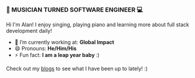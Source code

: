 ### 🎵 MUSICIAN TURNED SOFTWARE ENGINEER 💻</br>
Hi I'm Alan! I enjoy singing, playing piano and learning more about full stack development daily!

- 🔭 I’m currently working at: <b>Global Impact</b>
- 😄 Pronouns: <b>He/Him/His</b>
- ⚡ Fun fact: <b>I am a leap year baby</b> :)

Check out my <a href="https://medium.com/@alanbanks229" target="_blank" rel="noopener noreferrer">blogs</a> to see what I have been up to lately! :)

<!--
**alanbanks229/alanbanks229** is a ✨ _special_ ✨ repository because its `README.md` (this file) appears on your GitHub profile.
- 🔭 I’m currently working on ...
- 🌱 I’m currently learning ...
- 👯 I’m looking to collaborate on ...
- 🤔 I’m looking for help with ...
- 💬 Ask me about ...
- 📫 How to reach me: ...
- 😄 Pronouns: ...
- ⚡ Fun fact: ...



Check out my projects & blogs to see what I have been up to lately! :)
-->

